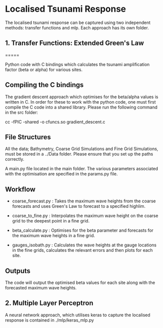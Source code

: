 # Localised Tsunami Response
The localised tsunami response can be captured using two independent methods: transfer functions and mlp.
Each approach has its own folder.

## 1. Transfer Functions: Extended Green's Law
=====

Python code with C bindings which calculates the tsunami amplification factor (beta or alpha)
for various sites.

## Compiling the C bindings

The gradient descent approach which optimises for the beta/alpha values is written in C.
In order for these to work with the python code, one must first compile the C code
into a shared library. Please run the following command in the src folder:

cc -fPIC -shared -o cfuncs.so gradient_descent.c

## File Structures

All the data; Bathymetry, Coarse Grid Simulations and Fine Grid Simulations, must be stored in
a ../Data folder. Please ensure that you set up the paths correctly.

A main.py file located in the main folder.
The various parameters associated with the optimisation are specified in the params.py file.

## Workflow

- coarse_forecast.py : Takes the maximum wave heights from the coarse forecasts and uses
Green's Law to forecast to a specified highlim.

- coarse_to_fine.py : Interpolates the maximum wave height on the coarse grid to the
deepest point in a fine grid.

- beta_calculate.py : Optimises for the beta parameter and forecasts for the maximum
wave heights in a fine grid.

- gauges_isobath.py : Calculates the wave heights at the gauge locations in the fine grids,
calculates the relevant errors and then plots for each site.

## Outputs
The code will output the optimised beta values for each site along with the forecasted
maximum wave heights.


## 2. Multiple Layer Perceptron

A neural network approach, which utilises keras to capture the localised response is contained in ./mlp/keras_mlp.py
